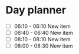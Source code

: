 

# Day planner

- [ ] 06:10 - 06:10 New item
- [ ] 06:40 - 06:40 New item
- [ ] 08:10 - 08:10 New item
- [ ] 08:00 - 08:30 New item